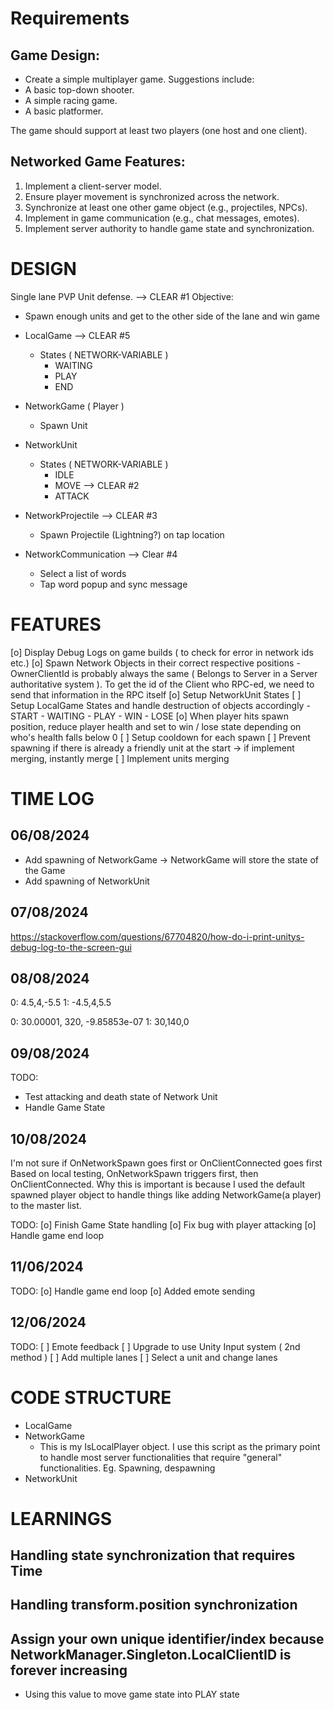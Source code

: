 # Requirements
## Game Design:
- Create a simple multiplayer game. Suggestions include:
- A basic top-down shooter.
- A simple racing game.
- A basic platformer.

The game should support at least two players (one host and one client).

## Networked Game Features:
1. Implement a client-server model.
2. Ensure player movement is synchronized across the network.
3. Synchronize at least one other game object (e.g., projectiles, NPCs).
4. Implement in game communication (e.g., chat messages, emotes).
5. Implement server authority to handle game state and synchronization.

# DESIGN
Single lane PVP Unit defense. --> CLEAR #1
Objective: 
- Spawn enough units and get to the other side of the lane and win game

- LocalGame --> CLEAR #5
    - States ( NETWORK-VARIABLE )
        - WAITING
        - PLAY
        - END
- NetworkGame ( Player )
    - Spawn Unit
- NetworkUnit
    - States ( NETWORK-VARIABLE )
        - IDLE
        - MOVE --> CLEAR #2
        - ATTACK
- NetworkProjectile --> CLEAR #3
    - Spawn Projectile (Lightning?) on tap location
- NetworkCommunication --> Clear #4
    - Select a list of words
    - Tap word popup and sync message

# FEATURES
[o] Display Debug Logs on game builds ( to check for error in network ids etc.)
[o] Spawn Network Objects in their correct respective positions
    - OwnerClientId is probably always the same ( Belongs to Server in a Server authoritative system ). To get the id of the Client who RPC-ed, we need to send that information in the RPC itself
[o] Setup NetworkUnit States
[ ] Setup LocalGame States and handle destruction of objects accordingly
    - START
    - WAITING
    - PLAY
    - WIN
    - LOSE
[o] When player hits spawn position, reduce player health and set to win / lose state depending on who's health falls below 0
[ ] Setup cooldown for each spawn
[ ] Prevent spawning if there is already a friendly unit at the start -> if implement merging, instantly merge
[ ] Implement units merging

# TIME LOG
## 06/08/2024
- Add spawning of NetworkGame -> NetworkGame will store the state of the Game 
- Add spawning of NetworkUnit

## 07/08/2024
https://stackoverflow.com/questions/67704820/how-do-i-print-unitys-debug-log-to-the-screen-gui

## 08/08/2024
0: 4.5,4,-5.5
1: -4.5,4,5.5

0: 30.00001, 320, -9.85853e-07
1: 30,140,0

## 09/08/2024
TODO:
- Test attacking and death state of Network Unit
- Handle Game State

## 10/08/2024
I'm not sure if OnNetworkSpawn goes first or OnClientConnected goes first
Based on local testing, OnNetworkSpawn triggers first, then OnClientConnected.
Why this is important is because I used the default spawned player object to handle things like adding NetworkGame(a player) to the master list.

TODO:
[o] Finish Game State handling
[o] Fix bug with player attacking
[o] Handle game end loop

## 11/06/2024
TODO:
[o] Handle game end loop
[o] Added emote sending

## 12/06/2024
TODO:
[ ] Emote feedback
[ ] Upgrade to use Unity Input system ( 2nd method )
[ ] Add multiple lanes
[ ] Select a unit and change lanes

# CODE STRUCTURE
- LocalGame
- NetworkGame
    - This is my IsLocalPlayer object. I use this script as the primary point to handle most server functionalities that require "general" functionalities. Eg. Spawning, despawning
- NetworkUnit

# LEARNINGS
## Handling state synchronization that requires Time

## Handling transform.position synchronization

## Assign your own unique identifier/index because NetworkManager.Singleton.LocalClientID is forever increasing

- Using this value to move game state into PLAY state